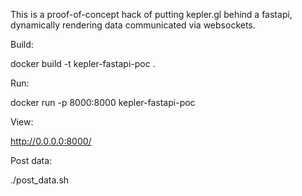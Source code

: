This is a proof-of-concept hack of putting kepler.gl behind a fastapi,
dynamically rendering data communicated via websockets.

Build:

docker build -t kepler-fastapi-poc .

Run:

docker run -p 8000:8000 kepler-fastapi-poc

View:

http://0.0.0.0:8000/

Post data:

./post_data.sh
